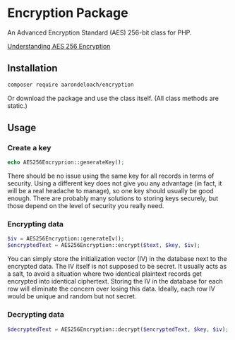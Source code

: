Encryption Package
==================

An Advanced Encryption Standard (AES) 256-bit class for PHP.

[Understanding AES 256 Encryption](https://www.n-able.com/blog/aes-256-encryption-algorithm)

Installation
------------

```bash
composer require aarondeloach/encryption
```

Or download the package and use the class itself. (All class methods are static.)

Usage
-----

### Create a key

```php
echo AES256Encryprion::generateKey();
```

There should be no issue using the same key for all records in terms of security. Using a different key does not give you any advantage (in fact, it will be a real headache to manage), so one key should usually be good enough. There are probably many solutions to storing keys securely, but those depend on the level of security you really need.

### Encrypting data

```php
$iv = AES256Encryption::generateIv();
$encryptedText = AES256Encryption::encrypt($text, $key, $iv);
```

You can simply store the initialization vector (IV) in the database next to the encrypted data. The IV itself is not supposed to be secret. It usually acts as a salt, to avoid a situation where two identical plaintext records get encrypted into identical ciphertext. Storing the IV in the database for each row will eliminate the concern over losing this data. Ideally, each row IV would be unique and random but not secret.

### Decrypting data

```php
$decryptedText = AES256Encryption::decrypt($encryptedText, $key, $iv);
```
